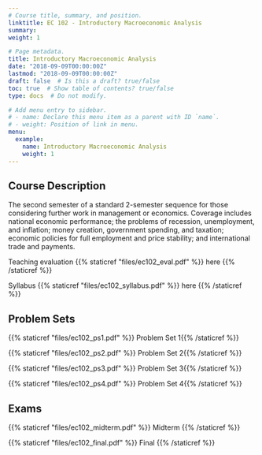 ```yaml
---
# Course title, summary, and position.
linktitle: EC 102 - Introductory Macroeconomic Analysis                                     
summary: 
weight: 1

# Page metadata.
title: Introductory Macroeconomic Analysis
date: "2018-09-09T00:00:00Z"
lastmod: "2018-09-09T00:00:00Z"
draft: false  # Is this a draft? true/false
toc: true  # Show table of contents? true/false
type: docs  # Do not modify.

# Add menu entry to sidebar.
# - name: Declare this menu item as a parent with ID `name`.
# - weight: Position of link in menu.
menu:
  example:
    name: Introductory Macroeconomic Analysis
    weight: 1
---
```


## Course Description

The second semester of a standard 2-semester sequence for those considering further work in management or economics. Coverage includes national economic performance; the problems of recession, unemployment, and inflation; money creation, government spending, and taxation; economic policies for full employment and price stability; and international trade and payments.

Teaching evaluation {{% staticref "files/ec102_eval.pdf" %}} here {{% /staticref %}}  

Syllabus {{% staticref "files/ec102_syllabus.pdf" %}} here {{% /staticref %}}

## Problem Sets

{{% staticref "files/ec102_ps1.pdf" %}} Problem Set 1{{% /staticref %}}

{{% staticref "files/ec102_ps2.pdf" %}} Problem Set 2{{% /staticref %}}

{{% staticref "files/ec102_ps3.pdf" %}} Problem Set 3{{% /staticref %}}

{{% staticref "files/ec102_ps4.pdf" %}} Problem Set 4{{% /staticref %}}

## Exams

{{% staticref "files/ec102_midterm.pdf" %}} Midterm {{% /staticref %}}

{{% staticref "files/ec102_final.pdf" %}} Final {{% /staticref %}}
